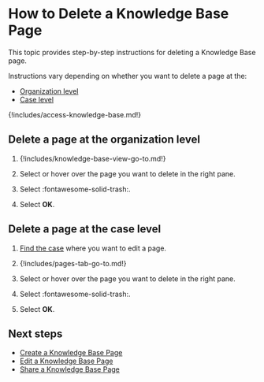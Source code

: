 # How to Delete a Knowledge Base Page

This topic provides step-by-step instructions for deleting a Knowledge Base page.

Instructions vary depending on whether you want to delete a page at the:
* [Organization level](#delete-a-page-at-the-organization-level)
* [Case level](#delete-a-page-at-the-case-level)

{!includes/access-knowledge-base.md!}

## Delete a page at the organization level

1. {!includes/knowledge-base-view-go-to.md!}

2. Select or hover over the page you want to delete in the right pane.

3. Select :fontawesome-solid-trash:.

4. Select **OK**.

## Delete a page at the case level

1. [Find the case](../analyst-corner/cases/search-for-cases/find-a-case.md) where you want to edit a page.

2. {!includes/pages-tab-go-to.md!}

3. Select or hover over the page you want to delete in the right pane.

4. Select :fontawesome-solid-trash:.

5. Select **OK**.

## Next steps

* [Create a Knowledge Base Page](create-a-knowledge-base-page.md)
* [Edit a Knowledge Base Page](edit-a-knowledge-base-page.md)
* [Share a Knowledge Base Page](share-a-knowledge-base-page.md)